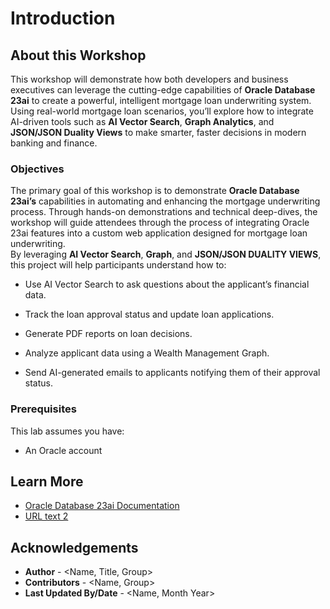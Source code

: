 # Introduction

## About this Workshop

This workshop will demonstrate how both developers and business executives can leverage the cutting-edge capabilities of **Oracle Database 23ai** to create a powerful, intelligent mortgage loan underwriting system. Using real-world mortgage loan scenarios, you’ll explore how to integrate AI-driven tools such as **AI Vector Search**, **Graph Analytics**, and **JSON/JSON Duality Views** to make smarter, faster decisions in modern banking and finance.

<!-- *You may add an option video, using this format: [](youtube:YouTube video id)*

  [](youtube:zNKxJjkq0Pw) -->

### Objectives

The primary goal of this workshop is to demonstrate **Oracle Database 23ai’s** capabilities in automating and enhancing the mortgage underwriting process. Through hands-on demonstrations and technical deep-dives, the workshop will guide attendees through the process of integrating Oracle 23ai features into a custom web application designed for mortgage loan underwriting.  
By leveraging **AI Vector Search**, **Graph**, and **JSON/JSON DUALITY VIEWS**, this project will help participants understand how to: 

 
* Use AI Vector Search to ask questions about the applicant’s financial data. 

* Track the loan approval status and update loan applications. 

* Generate PDF reports on loan decisions. 

* Analyze applicant data using a Wealth Management Graph. 

* Send AI-generated emails to applicants notifying them of their approval status. 

### Prerequisites

This lab assumes you have:
* An Oracle account

## Learn More

* [Oracle Database 23ai Documentation](https://docs.oracle.com/en/database/oracle/oracle-database/23/)
* [URL text 2](http://docs.oracle.com)

## Acknowledgements
* **Author** - <Name, Title, Group>
* **Contributors** -  <Name, Group>
* **Last Updated By/Date** - <Name, Month Year>
